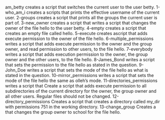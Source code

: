 am_betty creates a script that switches the current user to the user betty.
1-who_am_i creates a scripts that prints the effective username of the current user.
2-groups creates a script that  prints all the groups the current user is part of.
3-new_owner creates a script that writes a script that changes the owner of the file hello to the user betty.
4-empty creates a script that creates an empty file called hello.
5-execute creates ascript that adds execute permission to the owner of the file hello.
6-multiple_permissions writes a script that adds execute permission to the owner and the group owner, and read permission to other users, to the file hello.
7-everybody writes a script that adds execution permission to the owner, the group owner and the other users, to the file hello.
8-James_Bond writes a script that sets the permission to the file hello as stated in the question.
9-John_Doe writes a script that sets the mode of the file hello as what is stated in the question.
10-mirror_permissions writes a script that sets the mode of the file hello the same as olleh’s mode.
11-directories_permissions writes a script that Create a script that adds execute permission to all subdirectories of the current directory for the owner, the group owner and all other users. Regular files should not be changed.
12-directory_permissions Creates a script that creates a directory called my_dir with permissions 751 in the working directory.
13-change_group Creates a that changes the group owner to school for the file hello.

